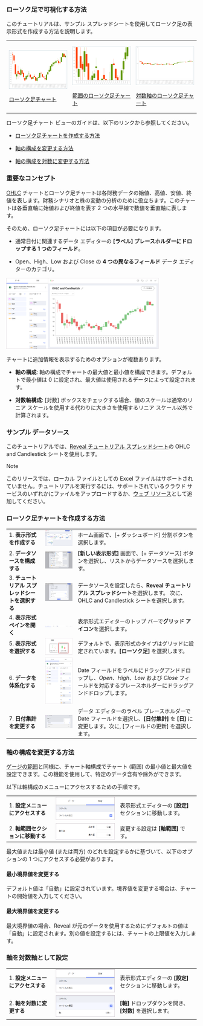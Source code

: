 ### ローソク足で可視化する方法

このチュートリアルは、サンプル スプレッドシートを使用してローソク足の表示形式を作成する方法を説明します。

<table>
<colgroup>
<col style="width: 33%" />
<col style="width: 33%" />
<col style="width: 33%" />
</colgroup>
<tbody>
<tr class="odd">
<td><p><img src="images/CandlestickChart_All.png" alt="CandlestickChart All" width="265" /><br />
</p>
<p><a href="#create-candlestick-chart">ローソク足チャート</a><br />
</p></td>
<td><p><img src="images/CandlestickChartBounds_All.png" alt="CandlestickChartBounds All" width="265" /><br />
</p>
<p><a href="#changing-axis-configuration">範囲のローソク足チャート</a><br />
</p></td>
<td><p><img src="images/CandlestickChartLogarithmicAxis_All.png" alt="CandlestickChartLogarithmicAxis All" width="265" /><br />
</p>
<p><a href="#setting-logarithmic-axis">対数軸のローソク足チャート</a><br />
</p></td>
</tr>
</tbody>
</table>

ローソク足チャート ビューのガイドは、以下のリンクから参照してください。

  - [ローソク足チャートを作成する方法](#creating-candlestick-chart)

  - [軸の構成を変更する方法](#changing-axis-configuration)

  - [軸の構成を対数に変更する方法](#setting-logarithmic-axis)

### 重要なコンセプト

[OHLC](ohlc-chart.html) チャートとローソク足チャートは各財務データの始値、高値、安値、終値を表します。財務シナリオと株の変動の分析のために役立ちます。このチャートは各垂直軸に始値および終値を表す 2 つの水平線で数値を垂直軸に表します。

そのため、ローソク足チャートには以下の項目が必要になります。

  - 通常日付に関連するデータ エディターの **[ラベル] プレースホルダーにドロップする 1 つのフィールド**。

  - Open、High、Low および Close の **4 つの異なるフィールド** データ エディターのカテゴリ。

<img src="images/candlestick-chart-visualization-settings.png" alt="Candlestick chart visualization settings" width="80%"/>

チャートに追加情報を表示するためのオプションが複数あります。

  - **軸の構成**: 軸の構成でチャートの最大値と最小値を構成できます。デフォルトで最小値は 0 に設定され、最大値は使用されるデータによって設定されます。

  - **対数軸構成**: [対数] ボックスをチェックする場合、値のスケールは通常のリニア スケールを使用する代わりに大きさを使用するリニア スケール以外で計算されます。

### サンプル データソース

このチュートリアルでは、[Reveal チュートリアル スプレッドシート](http://download.infragistics.com/reportplus/help/samples/Reveal_Visualization_Tutorials.xlsx)の OHLC and Candlestick シートを使用します。


>[!NOTE]
>このリリースでは、ローカル ファイルとしての Excel ファイルはサポートされていません。チュートリアルを実行するには、サポートされているクラウド サービスのいずれかにファイルをアップロードするか、[ウェブ リソース](~/jp/datasources/supported-data-sources/web-resource.html)として追加してください。

<a name='creating-candlestick-chart'></a>
### ローソク足チャートを作成する方法

|                                          |                                                                                                                                           |                                                                                                                                                       |
| ---------------------------------------- | ----------------------------------------------------------------------------------------------------------------------------------------- | ----------------------------------------------------------------------------------------------------------------------------------------------------- |
| 1\. **表示形式を作成する**           | <img src="images/Tutorials-Create-New-Dashboard.png" alt="Creating new visualization" width="300"/>                                       | ホーム画面で、[+ ダッシュボード] 分割ボタンを選択します。                                                                                            |
| 2\. **データソースを構成する**       | <img src="images/Tutorials-Select-Data-Source.png" alt="Selecting a data source" width="300"/>                                            | **[新しい表示形式]** 画面で、[+ データソース] ボタンを選択し、リストからデータソースを選択します。                                       |
| 3\. **チュートリアル スプレッドシートを選択する** | <img src="images/Tutorials-Select-OHLC-Candlestick-Charts-Spreadsheet.png" alt="Seclect OHLC Candlestick Chart spreadsheet" width="300"/> | データソースを設定したら、**Reveal チュートリアル スプレッドシート**を選択します。 次に、OHLC and Candlestick シートを選択します。                       |
| 4\. **表示形式ペインを開く**     | <img src="images/Tutorials-Select-Change-Visualization.png" alt="Seclect Change visualization" width="300"/>                              | 表示形式エディターのトップ バーで**グリッド アイコン**を選択します。                                                                                 |
| 5\. **表示形式を選択する**        | <img src="images/Tutorials-Charts-Select-Candlestick-Chart.png" alt="Seclect Candlestick chart" width="300"/>                             | デフォルトで、表示形式のタイプはグリッドに設定されています。**[ローソク足]** を選択します。                                                                 |
| 6\. **データを体系化する**               | <img src="images/Tutorials-CandlestickChart-Organizing-Data.png" alt="Organizing data fields" width="300"/>                               | Date フィールドをラベルにドラッグアンドドロップし、*Open*、*High*、*Low* および *Close* フィールドを対応するプレースホルダーにドラッグアンドドロップします。                      |
| 7\. **日付集計を変更する**      | <img src="images/Tutorials-CandlestickChart-Changing-Aggregation.png" alt="Changing date aggregation" width="300"/>                       | データ エディターのラベル プレースホルダーで Date フィールドを選択し、**[日付集計]** を **[日]** に変更します。次に, [フィールドの更新] を選択します。 |

<a name='changing-axis-configuration'></a>
### 軸の構成を変更する方法

[ゲージの範囲](gauge-views.html#adding-bounds-gauge)と同様に、チャート軸構成でチャート (範囲) の最小値と最大値を設定できます。この機能を使用して、特定のデータ含有や除外ができます。

以下は軸構成のメニューにアクセスするための手順です。

|                                             |                                                                                               |                                                             |
| ------------------------------------------- | --------------------------------------------------------------------------------------------- | ----------------------------------------------------------- |
| 1\. **設定メニューにアクセスする**            | <img src="images/Tutorials-Navigate-Settings.png" alt="Navigating to Settings" width="300"/>  | 表示形式エディターの **[設定]** セクションに移動します。 |
| 2\. **軸範囲セクションに移動する** | <img src="images/Access-Axis-Configuration.png" alt="Navigating to Axis Bounds" width="300"/> | 変更する設定は **[軸範囲]** です。   |

最大値または最小値 (または両方) のどれを設定するかに基づいて、以下のオプションの 1 つにアクセスする必要があります。

#### 最小境界値を変更する

デフォルト値は「自動」に設定されています。境界値を変更する場合は、チャートの開始値を入力してください。

#### 最大境界値を変更する

最大境界値の場合、Reveal が元のデータを使用するためにデフォルトの値は「自動」に設定されます。別の値を設定するには、チャートの上限値を入力します。

<a name='setting-logarithmic-axis'></a>
### 軸を対数軸として設定

|                                        |                                                                                                              |                                                             |
| -------------------------------------- | ------------------------------------------------------------------------------------------------------------ | ----------------------------------------------------------- |
| 1\. **設定メニューにアクセスする**       | <img src="images/Tutorials-Navigate-Settings.png" alt="Navigating to Settings" width="300"/>                 | 表示形式エディターの **[設定]** セクションに移動します。 |
| 2\. **軸を対数に変更する** | <img src="images/Access-Candlestick-Axis-Configuration.png" alt="Accessing Axis configuration" width="300"/> | **[軸]** ドロップダウンを開き、**[対数]** を選択します。      |
